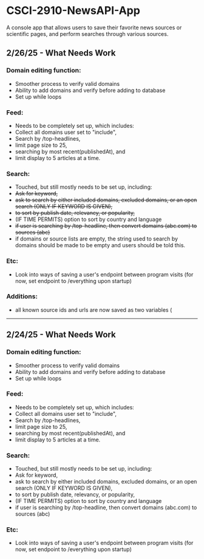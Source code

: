 # CSCI-2910-NewsAPI-App
A console app that allows users to save their favorite news sources or scientific pages, and perform searches through various sources.

## 2/26/25 - What Needs Work
### Domain editing function:
- Smoother process to verify valid domains
- Ability to add domains and verify before adding to database
- Set up while loops

### Feed:
- Needs to be completely set up, which includes:
- Collect all domains user set to "include",
- Search by /top-headlines,
- limit page size to 25,
- searching by most recent(publishedAt), and
- limit display to 5 articles at a time.

### Search:
- Touched, but still mostly needs to be set up, including:
- ~~Ask for keyword,~~
- ~~ask to search by either included domains, excluded domains, or an open search (ONLY IF KEYWORD IS GIVEN),~~
- ~~to sort by publish date, relevancy, or popularity,~~
- (IF TIME PERMITS) option to sort by country and language
- ~~if user is searching by /top-headline, then convert domains (abc.com) to sources (abc)~~
- if domains or source lists are empty, the string used to search by domains should be made to be empty and users should be told this.

### Etc:
- Look into ways of saving a user's endpoint between program visits (for now, set endpoint to /everything upon startup)

### Additions: 
- all known source ids and urls are now saved as two variables (

------------------------------------------------------------------------------------------------------------------------

## 2/24/25 - What Needs Work
### Domain editing function:
- Smoother process to verify valid domains
- Ability to add domains and verify before adding to database
- Set up while loops

### Feed:
- Needs to be completely set up, which includes:
- Collect all domains user set to "include",
- Search by /top-headlines,
- limit page size to 25,
- searching by most recent(publishedAt), and
- limit display to 5 articles at a time.

### Search:
- Touched, but still mostly needs to be set up, including:
- Ask for keyword,
- ask to search by either included domains, excluded domains, or an open search (ONLY IF KEYWORD IS GIVEN),
- to sort by publish date, relevancy, or popularity,
- (IF TIME PERMITS) option to sort by country and language
- if user is searching by /top-headline, then convert domains (abc.com) to sources (abc)

### Etc:
- Look into ways of saving a user's endpoint between program visits (for now, set endpoint to /everything upon startup)
